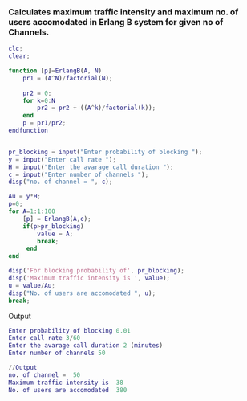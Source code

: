 ### Calculates maximum traffic intensity and maximum no. of users accomodated in Erlang B system for given no of Channels.

```matlab
clc;
clear;

function [p]=ErlangB(A, N) 
    pr1 = (A^N)/factorial(N);
    
    pr2 = 0;
    for k=0:N
        pr2 = pr2 + ((A^k)/factorial(k));
    end
    p = pr1/pr2;
endfunction


pr_blocking = input("Enter probability of blocking "); 
y = input("Enter call rate "); 
H = input("Enter the avarage call duration "); 
c = input("Enter number of channels "); 
disp("no. of channel = ", c);

Au = y*H; 
p=0;
for A=1:1:100
    [p] = ErlangB(A,c);
    if(p>pr_blocking)
        value = A;
        break;    
     end
end

disp('For blocking probability of', pr_blocking);
disp('Maximum traffic intensity is ', value);
u = value/Au;
disp("No. of users are accomodated ", u);
break;
```

Output

```matlab
Enter probability of blocking 0.01
Enter call rate 3/60
Enter the avarage call duration 2 (minutes)
Enter number of channels 50

//Output
no. of channel =  50
Maximum traffic intensity is  38
No. of users are accomodated  380
```